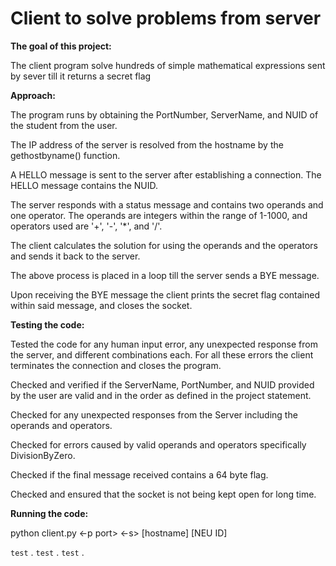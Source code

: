 <H1>Client to solve problems from server</H1>

**The goal of this project:**

The client program solve hundreds of simple mathematical expressions sent by sever till it returns a secret flag

**Approach:**

The program runs by obtaining the PortNumber, ServerName, and NUID of the student from the user.

The IP address of the server is resolved from the hostname by the gethostbyname() function.

A HELLO message is sent to the server after establishing a connection. The HELLO message contains the NUID.

The server responds with a status message and contains two operands and one operator. The operands are integers within the range of 1-1000, and operators used are '+', '-', '*', and '/'.

The client calculates the solution for using the operands and the operators and sends it back to the server.

The above process is placed in a loop till the server sends a BYE message.

Upon receiving the BYE message the client prints the secret flag contained within said message, and closes the socket.

**Testing the code:**

Tested the code for any human input error, any unexpected response from the server, and different combinations each. For all these errors the client terminates the connection and closes the program.

Checked and verified if the ServerName, PortNumber, and NUID provided by the user are valid and in the order as defined in the project statement.

Checked for any unexpected responses from the Server including the operands and operators. 

Checked for errors caused by valid operands and operators specifically DivisionByZero.

Checked if the final message received contains a 64 byte flag. 

Checked and ensured that the socket is not being kept open for long time.

**Running the code:**

python client.py <-p port> <-s> [hostname] [NEU ID]

`test` . 
`test` . 
`test` . 
